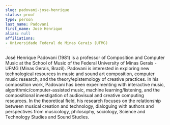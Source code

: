 ```yaml
---
slug: padovani-jose-henrique
status: proof
type: person
last_name: Padovani
first_name: José Henrique
alias: null
affiliations:
- Universidade Federal de Minas Gerais (UFMG)
---
```


José Henrique Padovani (1981) is a professor of Composition and Computer Music at the School of Music of the Federal University of Minas Gerais - UFMG (Minas Gerais, Brazil). Padovani is interested in exploring new technological resources in music and sound art composition, computer music research, and the theory/epistemology of creative practices. In his composition work, Padovani has been experimenting with interactive music, algorithmic/computer-assisted music, machine learning/listening, and the compositional investigation of audiovisual and creative computing resources. In the theoretical field, his research focuses on the relationship between musical creation and technology, dialoguing with authors and perspectives from musicology, philosophy, sociology, Science and Technology Studies and Sound Studies.
